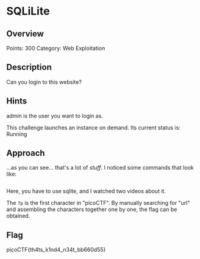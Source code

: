 # SQLiLite

## Overview

Points: 300
Category: Web Exploitation

## Description

Can you login to this website?

## Hints

admin is the user you want to login as.

This challenge launches an instance on demand.
Its current status is: Running

## Approach


 
...as you can see... that's a lot of *stuff*.
I noticed some commands that look like:

```Connected to a transient in-memory database.
```
Here, you have to use sqlite, and I watched two videos about it. 

The `?p` is the first character in "picoCTF". By manually searching for "url" and assembling the characters together one by one, the flag can be obtained.

## Flag

picoCTF{th4ts_k1nd4_n34t_bb660d55}
